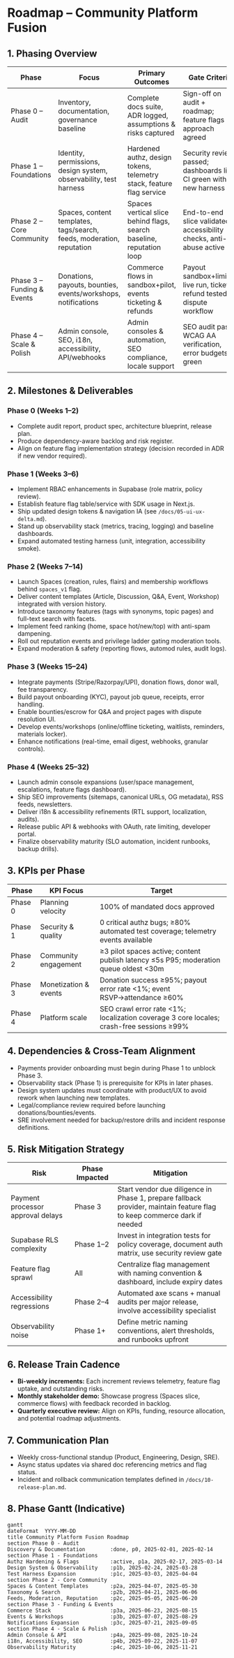 # Roadmap – Community Platform Fusion

## 1. Phasing Overview
| Phase | Focus | Primary Outcomes | Gate Criteria |
| --- | --- | --- | --- |
| Phase 0 – Audit | Inventory, documentation, governance baseline | Complete docs suite, ADR logged, assumptions & risks captured | Sign-off on audit + roadmap; feature flags approach agreed |
| Phase 1 – Foundations | Identity, permissions, design system, observability, test harness | Hardened authz, design tokens, telemetry stack, feature flag service | Security review passed; dashboards live; CI green with new harness |
| Phase 2 – Core Community | Spaces, content templates, tags/search, feeds, moderation, reputation | Spaces vertical slice behind flags, search baseline, reputation loop | End-to-end slice validated, accessibility checks, anti-abuse active |
| Phase 3 – Funding & Events | Donations, payouts, bounties, events/workshops, notifications | Commerce flows in sandbox+pilot, events ticketing & refunds | Payout sandbox+limited live run, ticket refund tested, dispute workflow |
| Phase 4 – Scale & Polish | Admin console, SEO, i18n, accessibility, API/webhooks | Admin consoles & automation, SEO compliance, locale support | SEO audit pass, WCAG AA verification, error budgets green |

## 2. Milestones & Deliverables
### Phase 0 (Weeks 1–2)
- Complete audit report, product spec, architecture blueprint, release plan.
- Produce dependency-aware backlog and risk register.
- Align on feature flag implementation strategy (decision recorded in ADR if new vendor required).

### Phase 1 (Weeks 3–6)
- Implement RBAC enhancements in Supabase (role matrix, policy review).
- Establish feature flag table/service with SDK usage in Next.js.
- Ship updated design tokens & navigation IA (see `/docs/05-ui-ux-delta.md`).
- Stand up observability stack (metrics, tracing, logging) and baseline dashboards.
- Expand automated testing harness (unit, integration, accessibility smoke).

### Phase 2 (Weeks 7–14)
- Launch Spaces (creation, rules, flairs) and membership workflows behind `spaces_v1` flag.
- Deliver content templates (Article, Discussion, Q&A, Event, Workshop) integrated with version history.
- Introduce taxonomy features (tags with synonyms, topic pages) and full-text search with facets.
- Implement feed ranking (home, space hot/new/top) with anti-spam dampening.
- Roll out reputation events and privilege ladder gating moderation tools.
- Expand moderation & safety (reporting flows, automod rules, audit logs).

### Phase 3 (Weeks 15–24)
- Integrate payments (Stripe/Razorpay/UPI), donation flows, donor wall, fee transparency.
- Build payout onboarding (KYC), payout job queue, receipts, error handling.
- Enable bounties/escrow for Q&A and project pages with dispute resolution UI.
- Develop events/workshops (online/offline ticketing, waitlists, reminders, materials locker).
- Enhance notifications (real-time, email digest, webhooks, granular controls).

### Phase 4 (Weeks 25–32)
- Launch admin console expansions (user/space management, escalations, feature flags dashboard).
- Ship SEO improvements (sitemaps, canonical URLs, OG metadata), RSS feeds, newsletters.
- Deliver i18n & accessibility refinements (RTL support, localization, audits).
- Release public API & webhooks with OAuth, rate limiting, developer portal.
- Finalize observability maturity (SLO automation, incident runbooks, backup drills).

## 3. KPIs per Phase
| Phase | KPI Focus | Target |
| --- | --- | --- |
| Phase 0 | Planning velocity | 100% of mandated docs approved |
| Phase 1 | Security & quality | 0 critical authz bugs; ≥80% automated test coverage; telemetry events available |
| Phase 2 | Community engagement | ≥3 pilot spaces active; content publish latency ≤5s P95; moderation queue oldest <30m |
| Phase 3 | Monetization & events | Donation success ≥95%; payout error rate <1%; event RSVP→attendance ≥60% |
| Phase 4 | Platform scale | SEO crawl error rate <1%; localization coverage 3 core locales; crash-free sessions ≥99% |

## 4. Dependencies & Cross-Team Alignment
- Payments provider onboarding must begin during Phase 1 to unblock Phase 3.
- Observability stack (Phase 1) is prerequisite for KPIs in later phases.
- Design system updates must coordinate with product/UX to avoid rework when launching new templates.
- Legal/compliance review required before launching donations/bounties/events.
- SRE involvement needed for backup/restore drills and incident response definitions.

## 5. Risk Mitigation Strategy
| Risk | Phase Impacted | Mitigation |
| --- | --- | --- |
| Payment processor approval delays | Phase 3 | Start vendor due diligence in Phase 1, prepare fallback provider, maintain feature flag to keep commerce dark if needed |
| Supabase RLS complexity | Phase 1–2 | Invest in integration tests for policy coverage, document auth matrix, use security review gate |
| Feature flag sprawl | All | Centralize flag management with naming convention & dashboard, include expiry dates |
| Accessibility regressions | Phase 2–4 | Automated axe scans + manual audits per major release, involve accessibility specialist |
| Observability noise | Phase 1+ | Define metric naming conventions, alert thresholds, and runbooks upfront |

## 6. Release Train Cadence
- **Bi-weekly increments:** Each increment reviews telemetry, feature flag uptake, and outstanding risks.
- **Monthly stakeholder demo:** Showcase progress (Spaces slice, commerce flows) with feedback recorded in backlog.
- **Quarterly executive review:** Align on KPIs, funding, resource allocation, and potential roadmap adjustments.

## 7. Communication Plan
- Weekly cross-functional standup (Product, Engineering, Design, SRE).
- Async status updates via shared doc referencing metrics and flag status.
- Incident and rollback communication templates defined in `/docs/10-release-plan.md`.

## 8. Phase Gantt (Indicative)
```mermaid
gantt
dateFormat  YYYY-MM-DD
title Community Platform Fusion Roadmap
section Phase 0 - Audit
Discovery & Documentation        :done, p0, 2025-02-01, 2025-02-14
section Phase 1 - Foundations
Authz Hardening & Flags          :active, p1a, 2025-02-17, 2025-03-14
Design System & Observability    :p1b, 2025-02-24, 2025-03-28
Test Harness Expansion           :p1c, 2025-03-03, 2025-04-04
section Phase 2 - Core Community
Spaces & Content Templates       :p2a, 2025-04-07, 2025-05-30
Taxonomy & Search                :p2b, 2025-04-21, 2025-06-06
Feeds, Moderation, Reputation    :p2c, 2025-05-05, 2025-06-20
section Phase 3 - Funding & Events
Commerce Stack                   :p3a, 2025-06-23, 2025-08-15
Events & Workshops               :p3b, 2025-07-07, 2025-08-29
Notifications Expansion          :p3c, 2025-07-21, 2025-09-05
section Phase 4 - Scale & Polish
Admin Console & API              :p4a, 2025-09-08, 2025-10-24
i18n, Accessibility, SEO         :p4b, 2025-09-22, 2025-11-07
Observability Maturity           :p4c, 2025-10-06, 2025-11-21
```
